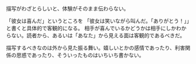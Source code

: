 描写がわざとらしいと、体験がそのまま伝わらない。

「彼女は喜んだ」というところを
「彼女は笑いながら叫んだ。「ありがとう！」」と書くと具体的で客観的になる。
相手が喜んでいるかどうかは相手にしかわからない。読者から、あるいは「あなた」から見える面は客観的であるべきだ。

描写するべきなのは外から見た振る舞い。嬉しいとかの感情であったり、利害関係の思惑であったり、そういったものはいちいち書かない。
